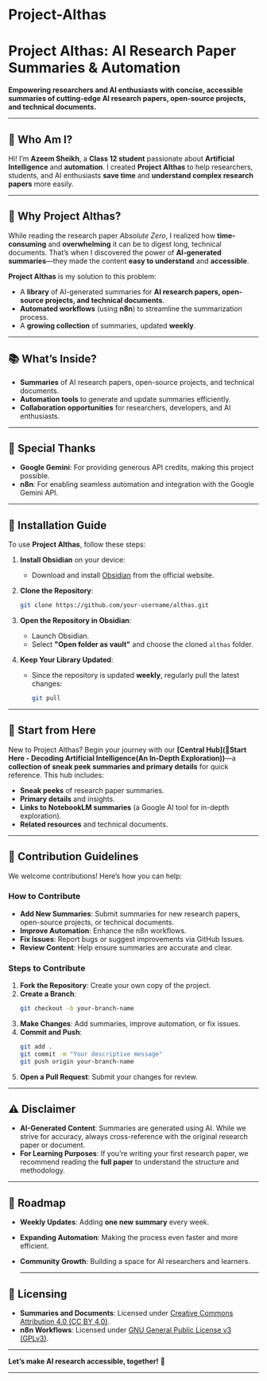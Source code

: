 # Project-Althas
# Project Althas: AI Research Paper Summaries & Automation

**Empowering researchers and AI enthusiasts with concise, accessible summaries of cutting-edge AI research papers, open-source projects, and technical documents.**

---

## 🌟 **Who Am I?**
Hi! I’m **Azeem Sheikh**, a **Class 12 student** passionate about **Artificial Intelligence** and **automation**. I created **Project Althas** to help researchers, students, and AI enthusiasts **save time** and **understand complex research papers** more easily.

---

## 🚀 **Why Project Althas?**
While reading the research paper *Absolute Zero*, I realized how **time-consuming** and **overwhelming** it can be to digest long, technical documents. That’s when I discovered the power of **AI-generated summaries**—they made the content **easy to understand** and **accessible**.

**Project Althas** is my solution to this problem:
- A **library** of AI-generated summaries for **AI research papers, open-source projects, and technical documents**.
- **Automated workflows** (using **n8n**) to streamline the summarization process.
- A **growing collection** of summaries, updated **weekly**.

---

## 📚 **What’s Inside?**
- **Summaries** of AI research papers, open-source projects, and technical documents.
- **Automation tools** to generate and update summaries efficiently.
- **Collaboration opportunities** for researchers, developers, and AI enthusiasts.

---

## 🤖 **Special Thanks**
- **Google Gemini**: For providing generous API credits, making this project possible.
- **n8n**: For enabling seamless automation and integration with the Google Gemini API.

---

## 🔧 **Installation Guide**
To use **Project Althas**, follow these steps:

1. **Install Obsidian** on your device:
   - Download and install [Obsidian](https://obsidian.md) from the official website.

2. **Clone the Repository**:
   ```bash
   git clone https://github.com/your-username/althas.git
   ```

3. **Open the Repository in Obsidian**:
   - Launch Obsidian.
   - Select **"Open folder as vault"** and choose the cloned `althas` folder.

4. **Keep Your Library Updated**:
   - Since the repository is updated **weekly**, regularly pull the latest changes:
     ```bash
     git pull
     ```

---

## 🚀 **Start from Here**
New to Project Althas? Begin your journey with our **[Central Hub](🚀Start Here - Decoding Artificial Intelligence(An In-Depth Exploration))**—a **collection of sneak peek summaries and primary details** for quick reference. This hub includes:
- **Sneak peeks** of research paper summaries.
- **Primary details** and insights.
- **Links to NotebookLM summaries** (a Google AI tool for in-depth exploration).
- **Related resources** and technical documents.

---

## 🤝 **Contribution Guidelines**
We welcome contributions! Here’s how you can help:

### **How to Contribute**
- **Add New Summaries**: Submit summaries for new research papers, open-source projects, or technical documents.
- **Improve Automation**: Enhance the n8n workflows.
- **Fix Issues**: Report bugs or suggest improvements via GitHub Issues.
- **Review Content**: Help ensure summaries are accurate and clear.

### **Steps to Contribute**
1. **Fork the Repository**: Create your own copy of the project.
2. **Create a Branch**:
   ```bash
   git checkout -b your-branch-name
   ```
3. **Make Changes**: Add summaries, improve automation, or fix issues.
4. **Commit and Push**:
   ```bash
   git add .
   git commit -m "Your descriptive message"
   git push origin your-branch-name
   ```
5. **Open a Pull Request**: Submit your changes for review.

---

## ⚠️ **Disclaimer**
- **AI-Generated Content**: Summaries are generated using AI. While we strive for accuracy, always cross-reference with the original research paper or document.
- **For Learning Purposes**: If you’re writing your first research paper, we recommend reading the **full paper** to understand the structure and methodology.

---

## 📅 **Roadmap**
- **Weekly Updates**: Adding **one new summary** every week.
- **Expanding Automation**: Making the process even faster and more efficient.
- **Community Growth**: Building a space for AI researchers and learners.

  ---
  
## 📜 Licensing
- **Summaries and Documents**: Licensed under [Creative Commons Attribution 4.0 (CC BY 4.0)](LICENSE-CC-BY-4.0).
- **n8n Workflows**: Licensed under [GNU General Public License v3 (GPLv3)](LICENSE).

---

**Let’s make AI research accessible, together!** 🚀

---
